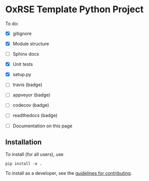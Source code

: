 # OxRSE Template Python Project

To do:
- [x] gitignore
- [x] Module structure
- [ ] Sphinx docs
- [x] Unit tests
- [x] setup.py
- [ ] travis (badge)
- [ ] appveyor (badge)
- [ ] codecov (badge)
- [ ] readthedocs (badge)
- [ ] Documentation on this page


## Installation

To install (for all users), use

```
pip install -e .
```

To install as a developer, see the [guidelines for contributing](CONTRIBUTE.md).

